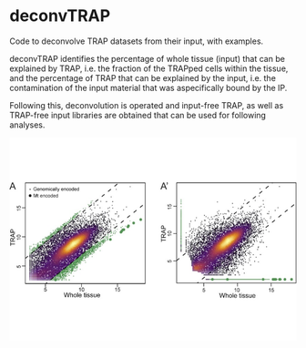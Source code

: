 # deconvTRAP

Code to deconvolve TRAP datasets from their input, with examples.

deconvTRAP identifies the percentage of whole tissue (input) that can be explained by TRAP, i.e. the fraction of the TRAPped cells within the tissue, and the percentage of TRAP that can be explained by the input, i.e. the contamination of the input material that was aspecifically bound by the IP.

Following this, deconvolution is operated and input-free TRAP, as well as TRAP-free input libraries are obtained that can be used for following analyses.

![fig1](figs/Deconvolution_method.jpg?raw=true "Illustration of the TRAP deconvolution method and results")
